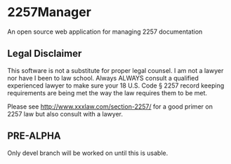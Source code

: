 2257Manager
===========

An open source web application for managing 2257 documentation

Legal Disclaimer
----------------

This software is not a substitute for proper legal counsel. I am not a lawyer
nor have I been to law school. Always ALWAYS consult a qualified experienced
lawyer to make sure your 18 U.S. Code § 2257 record keeping requirements are
being met the way the law requires them to be met.

Please see http://www.xxxlaw.com/section-2257/ for a good primer on 2257 law
but also consult with a lawyer.

PRE-ALPHA
---------

Only devel branch will be worked on until this is usable.
